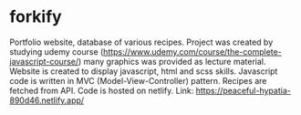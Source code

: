 # forkify

Portfolio website, database of various recipes. Project was created by studying udemy course (https://www.udemy.com/course/the-complete-javascript-course/) many graphics was provided as lecture material. Website is created to display javascript, html and scss skills. Javascript code is written in MVC (Model-View-Controller) pattern. Recipes are fetched from API.
Code is hosted on netlify. Link: https://peaceful-hypatia-890d46.netlify.app/
